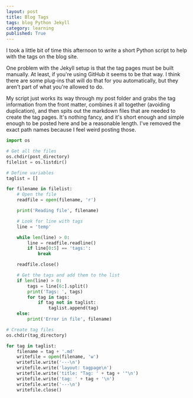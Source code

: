 ```yaml
---
layout: post
title: Blog Tags
tags: blog Python Jekyll
category: learning
published: True
---
```


I took a little bit of time this afternoon to write a short Python script to help with the tags on the blog site.

One problem with the Jekyll setup is that the tag pages must be built manually. At least, if you're using GitHub it seems to be that way. I think there are some plug-ins that will do that for you automatically, but they aren't part of what you're allowed to do.

My script just works its way through my post folder and grabs the tag information from the front matter, combines it all together (avoiding duplication), and then spits out the markdown files that are needed to create the tag pages. It's nothing fancy, and it's short enough and simple enough to be posted here and be a reasonable length. I've removed the exact path names because I feel weird posting those.

```Python
import os

# Get all the files
os.chdir(post_directory)
filelist = os.listdir()

# Define variables
taglist = []

for filename in filelist:
    # Open the file
    readfile = open(filename, 'r')

    print('Reading file', filename)

    # Look for line with tags
    line = 'temp'

    while len(line) > 0:
        line = readfile.readline()
        if line[0:5] == 'tags:':
            break

    readfile.close()

    # Get the tags and add them to the list
    if len(line) > 0:
        tags = line[6:].split()
        print('Tags: ', tags)
        for tag in tags:
            if tag not in taglist:
                taglist.append(tag)
    else:
        print('Error in file', filename)

# Create tag files
os.chdir(tag_directory)

for tag in taglist:
    filename = tag + '.md'
    writefile = open(filename, 'w')
    writefile.write('---\n')
    writefile.write('layout: tagpage\n')
    writefile.write('title: "Tag: ' + tag + '"\n')
    writefile.write('tag: ' + tag + '\n')
    writefile.write('---\n')
    writefile.close()
```

